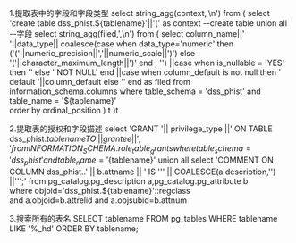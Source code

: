 1.提取表中的字段和字段类型
select  string_agg(context,'\n') from (
select 'create table dss_phist.${tablename}'||'(' as context
--create table
union all
--字段
select string_agg(filed,',\n') from (    
select column_name||' '||data_type||
coalesce(case
when  data_type='numeric'  then
('('||numeric_precision||','||numeric_scale||')')
else
'('||character_maximum_length||')'
end , '') 
||case when is_nullable = 'YES' then '' else ' NOT NULL' end  
||case when column_default is not null then ' default '||column_default else '' end 
as filed
from information_schema.columns where table_schema = 'dss_phist' and table_name = '${tablename}'   
order by ordinal_position
) t 
)t

2.提取表的授权和字段描述
select 'GRANT '|| privilege_type ||' ON TABLE dss_phist.${tablename} TO ' ||grantee||';' from INFORMATION_SCHEMA.role_table_grants where  
table_schema='dss_phist' and  table_name='${tablename}'
union all
select 'COMMENT ON COLUMN dss_phist..' || b.attname || ' IS ''' || COALESCE(a.description,'') ||''';'
        from pg_catalog.pg_description a,pg_catalog.pg_attribute b   
        where objoid='dss_phist.${tablename}'::regclass   
        and a.objoid=b.attrelid
        and a.objsubid=b.attnum

3.搜索所有的表名
SELECT   tablename   FROM   pg_tables
WHERE   tablename    LIKE   '%_hd'
ORDER   BY   tablename;
